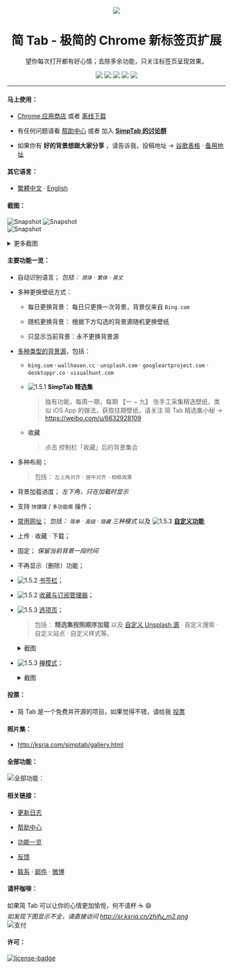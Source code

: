 <p align="center"><img src="http://st.ksria.cn/logo@384.png" /></p>
<h1 align="center">简 Tab - 极简的 Chrome 新标签页扩展</h1>
<p align="center">望你每次打开都有好心情；去除多余功能，只关注标签页呈现效果。</p>
<p align="center">
   <a href="https://github.com/kenshin/simptab/releases"><img src="https://img.shields.io/badge/lastest_version-1.5.3-blue.svg"></a>
   <a target="_blank" href="http://ksria.com/simptab"><img src="https://img.shields.io/badge/website-_simptab.ksria.com-1DBA90.svg"></a>
   <a target="_blank" href="https://chrome.google.com/webstore/detail/simptab-new-tab/kbgmbmkhepchmmcnbdbclpkpegbgikjc"><img src="https://img.shields.io/badge/download-_chrome_webstore-brightgreen.svg"></a>
   <a href="http://ksria.com/simptab/crx/1.5.3/simptab.crx"><img src="https://img.shields.io/badge/download-_crx-brightgreen.svg"></a>
   <a href="https://gitter.im/Kenshin/simptab?utm_source=badge&utm_medium=badge&utm_campaign=pr-badge"><img src="https://badges.gitter.im/Kenshin/simptab.svg"></a>
</p>

***

#### 马上使用：
* [Chrome 应用商店](https://chrome.google.com/webstore/detail/simptab-new-tab/kbgmbmkhepchmmcnbdbclpkpegbgikjc) 或者 [离线下载](http://ksria.com/simptab/crx/1.5.3/simptab.crx)

* 有任何问题请看 [帮助中心](http://ksria.com/simptab/docs/#) 或者 加入 **[SimpTab 的讨论群](https://gitter.im/Kenshin/simptab)**

* 如果你有 **好的背景想跟大家分享** ，请告诉我，投稿地址 → [谷歌表格](https://goo.gl/forms/j1PuNz4DMAjS0Gj33) · [备用地址](https://wj.qq.com/s/2710075/6108)

#### 其它语言：
* [繁體中文](https://github.com/kenshin/simptab/blob/master/README.tw.md) · [English](https://github.com/kenshin/simptab/blob/master/README.en.md)

#### 截图：
![Snapshot](http://st.ksria.cn/start@webstore.png)
![Snapshot](http://st.ksria.cn/mask@webstore.png?20181011)  
![Snapshot](http://st.ksria.cn/zenmode@webstore.png)  

<details><summary>更多截图</summary>
  <img src="http://st.ksria.cn/bookmarks@webstore.png">
  <img src="http://st.ksria.cn/subscribe@webstore.png">
  <img src="http://st.ksria.cn/options@webstore.png">
  <img src="http://st.ksria.cn/quickbar@webstore.png">
</details>

#### 主要功能一览：

- 自动识别语言； _包括： `简体` · `繁体` · `英文`_ 

- 多种更换壁纸方式：
  * 每日更换背景： 每日只更换一次背景，背景仅来自 `Bing.com`

  * 随机更换背景： 根据下方勾选的背景源随机更换壁纸

  * 只显示当前背景：永不更换背景源

- [多种类型的背景源](http://ksria.com/simptab/docs/#/多种背景源)，包括：
  * `bing.com` · `wallhaven.cc` · `unsplash.com` · `googleartproject.com` · `desktoppr.co` · `visualhunt.com`

  * ![1.5.1](https://img.shields.io/badge/1.5.1-red.svg) **SimpTab 精选集**  

    > 独有功能，每周一期，每期 【一 ~ 九】 张手工采集精选壁纸，类似 iOS App 的做法，获取往期壁纸，请关注 简 Tab 精选集小秘 → https://weibo.com/u/6632928109

  * 收藏

    > 点击 控制栏「收藏」后的背景集合

- 多种布局；

  > 包括： `左上角对齐` · `居中对齐` · `相框效果`

- 背景加载进度； _左下角，只在加载时显示_ 

- 支持 `快捷键` / `多功能框` 操作；

- [常用网址](http://ksria.com/simptab/docs/#/功能一览#常用网址)； _包括： `简单` · `高级` · `隐藏` 三种模式_ 以及 ![1.5.3](https://img.shields.io/badge/1.5.3-red.svg) **[自定义功能](http://ksria.com/simptab/docs/#/选项页?id=自定义站点)**

- 上传 · 收藏 · 下载；

- 固定； _保留当前背景一段时间_ 

- 不再显示（删除）功能；

- ![1.5.2](https://img.shields.io/badge/1.5.2-red.svg) [书签栏](http://ksria.com/simptab/docs/#/功能一览#主要功能之一)；

- ![1.5.2](https://img.shields.io/badge/1.5.2-red.svg) [收藏与订阅管理器](http://ksria.com/simptab/docs/#/功能一览#主要功能之二)；

- ![1.5.3](https://img.shields.io/badge/1.5.3-red.svg) [选项页](http://ksria.com/simptab/docs/#/选项页)；

  > 包括： **精选集按照顺序加载** 以及 [自定义 Unsplash 源](http://ksria.com/simptab/docs/#/多种背景源?id=自定义Unsplash) · 自定义搜索 · 自定义站点 · 自定义样式等。

  <details><summary>截图</summary>
    <img src="https://i.loli.net/2018/11/23/5bf7b165cfe22.jpg">
  </details>

- ![1.5.3](https://img.shields.io/badge/1.5.3-red.svg) [禅模式](http://ksria.com/simptab/docs/#/禅模式)；

  <details><summary>截图</summary>
    <img src="https://i.loli.net/2018/11/23/5bf79e09c11f6.jpg">
    <img src="https://i.loli.net/2018/11/23/5bf7a756d6708.jpg">
    <img src="https://i.loli.net/2018/11/23/5bf7a3625cc20.jpg">
  </details>

#### 投票：
* 简 Tab 是一个免费并开源的项目，如果觉得不错，请给我 [投票](https://chrome.google.com/webstore/detail/simptab-new-tab/kbgmbmkhepchmmcnbdbclpkpegbgikjc)

#### 照片集：
* <http://ksria.com/simptab/gallery.html>

#### 全部功能：
![全部功能：](http://st.ksria.cn/feature%201.5.3.png)

#### 相关链接：
* [更新日志](http://ksria.com/simptab/docs/#/CHANGELOG)

* [帮助中心](http://ksria.com/simptab/docs/)

* [功能一览](http://ksria.com/simptab/docs/#/功能一览)

* [反馈](https://github.com/kenshin/simptab/issues)

* [联系](http://kenshin.wang) · [邮件](kenshin@ksria.com) · [微博](http://weibo.com/23784148)

#### 请杯咖啡：
如果简 Tab 可以让你的心情更加愉悦，何不请杯 ☕ :smile:  
_如发现下图显示不全，请直接访问 http://sr.ksria.cn/zhifu_m2.png_  
![支付](http://sr.ksria.cn/zhifu_m2.png?20181011)

#### 许可：
[![license-badge]][license-link]

<!-- Link -->
[license-badge]:    https://img.shields.io/github/license/mashape/apistatus.svg
[license-link]:     https://opensource.org/licenses/MIT
